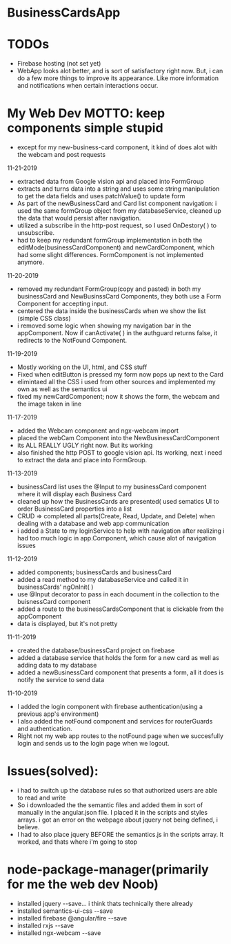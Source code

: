 # BusinessCardsApp

# TODOs
- Firebase hosting (not set yet)
- WebApp looks alot better, and is sort of satisfactory right now. But, i can do a few more things to improve its appearance. Like more information and notifications when certain interactions occur.

 # My Web Dev MOTTO: keep components simple stupid
 - except for my new-business-card component, it kind of does alot with the webcam and post requests
 
11-21-2019
- extracted data from Google vision api and placed into FormGroup
- extracts and turns data into a string and uses some string manipulation to get the data fields and uses patchValue() to update form
- As part of the newBusinessCard and Card list component navigation: i used the same formGroup object from my databaseService, cleaned up the data that would persist after navigation.
- utilized a subscribe in the http-post request, so I used OnDestory( ) to unsubscribe.
- had to keep my redundant formGroup implementation in both the editMode(businessCardComponent) and newCardComponent, which had some slight differences. FormComponent is not implemented anymore.

11-20-2019
- removed my redundant FormGroup(copy and pasted) in both my businessCard and NewBusinssCard Components, they both use a 
Form Component for accepting input.
- centered the data inside the businessCards when we show the list (simple CSS class)
- i removed some logic when showing my navigation bar in the appComponent. 
Now if canActivate( ) in the authguard returns false, it redirects to the NotFound Component.

11-19-2019
- Mostly working on the UI, html, and CSS stuff
- Fixed when editButton is pressed my form now pops up next to the Card 
- elimintaed all the CSS i used from other sources and implemented my own as well as the semantics ui
- fixed my newCardComponent; now it shows the form, the webcam and the image taken in line

11-17-2019
- added the Webcam component and ngx-webcam import
- placed the webCam Component into the NewBusinessCardComponent
- its ALL REALLY UGLY right now. But its working
- also finished the http POST to google vision api. Its working, next i need to extract the data and place into FormGroup.

11-13-2019
- businessCard list uses the @Input to my businessCard component where it will display each Business Card
- cleaned up how the BusinessCards are presented( used sematics UI to order BusinessCard properties into a list 
- CRUD => completed all parts(Create, Read, Update, and Delete) when dealing with a database and web app communication
- i added a State to my loginService to help with navigation after realizing i had too much logic in app.Component,
    which cause alot of navigation issues 

11-12-2019
- added components; businessCards and businessCard
- added a read method to my databaseService and called it in businessCards' ngOnInit( )
- use @Input decorator to pass in each document in the collection to the buisnessCard component
- added a route to the businessCardsComponent that is clickable from the appComponent
- data is displayed, but it's not pretty 

11-11-2019
- created the database/businessCard project on firebase
- added a database service that holds the form for a new card as well as adding data to my database
- added a newBusinessCard component that presents a form, all it does is notify the service to send data

11-10-2019
- I added the login component with firebase authentication(using a previous app's environment)
- I also added the notFound component and services for routerGuards and authentication.
- Right not my web app routes to the notFound page when we succesfully login and sends us to the login page when we logout.

# Issues(solved):
- i had to switch up the database rules so that authorized users are able to read and write
- So i downloaded the the semantic files and added them in sort of manually in the angular.json file. I placed it in the scripts and styles arrays. i got an error on the webpage about jquery not being defined, i believe.
- I had to also place jquery BEFORE the semantics.js in the scripts array. It worked, and thats where i'm going to stop

# node-package-manager(primarily for me the web dev Noob)
- installed jquery --save... i think thats technically there already 
- installed semantics-ui-css --save
- installed firebase @angular/fire --save
- installed rxjs --save
- installed ngx-webcam --save
